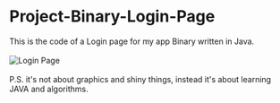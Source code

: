 # Project-Binary-Login-Page
This is the code of a Login page for my app Binary written in Java.<br><br>
![Login Page](https://i.imgur.com/5CqFtlJ.png)<br><br>
P.S. it's not about graphics and shiny things, instead it's about learning JAVA and algorithms.
